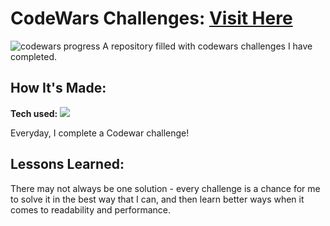 # CodeWars Challenges: <a href="https://www.codewars.com/users/jwardoin">Visit Here</a> 

![codewars progress](https://lh3.googleusercontent.com/pw/AM-JKLWvvDAZ9nEOsXuf940b4oo65Rqi5Xcxbg4uI2sGfivNYnayHeCy86llu07WS3kzqFkSFe8MjNrMMsxnrvzbsyxflkJhECQyvQ6TnUxfH3Q_em-2Lh3APEFOlN-pgyMfv_eiSGiF8ee1KJIJnaVTsRmh=w1029-h646-no?authuser=0)
A repository filled with codewars challenges I have completed.

## How It's Made:

**Tech used:** <img src="https://img.shields.io/static/v1?label=|&message=JAVASCRIPT&color=3c7f5d&style=plastic&logo=javascript"/>

Everyday, I complete a Codewar challenge!

## Lessons Learned:

There may not always be one solution - every challenge is a chance for me to solve it in the best way that I can, and then learn better ways when it comes to readability and performance.


<!-- ## Examples:
Take a look at these couple examples that I have in my own portfolio:

**1:** link

**2:** link

**3:** link -->


